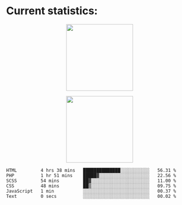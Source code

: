 
  # Current statistics:


<p align="center">
  <img height="180em" align="center" src="https://github-readme-stats.vercel.app/api?username=KZvilla&show_icons=true&hide_border=true&count_private=true&include_all_commits=true&theme=blue-green" /> 
</p>
<p align="center">
  <img height="180em"src="https://github-readme-stats.vercel.app/api/top-langs/?username=kzvilla" />
</p>

<p align="center">
</p>

<!--START_SECTION:waka-->

```text
HTML         4 hrs 38 mins   ██████████████░░░░░░░░░░░   56.31 %
PHP          1 hr 51 mins    █████▓░░░░░░░░░░░░░░░░░░░   22.56 %
SCSS         54 mins         ██▓░░░░░░░░░░░░░░░░░░░░░░   11.00 %
CSS          48 mins         ██▒░░░░░░░░░░░░░░░░░░░░░░   09.75 %
JavaScript   1 min           ░░░░░░░░░░░░░░░░░░░░░░░░░   00.37 %
Text         0 secs          ░░░░░░░░░░░░░░░░░░░░░░░░░   00.02 %
```

<!--END_SECTION:waka-->
